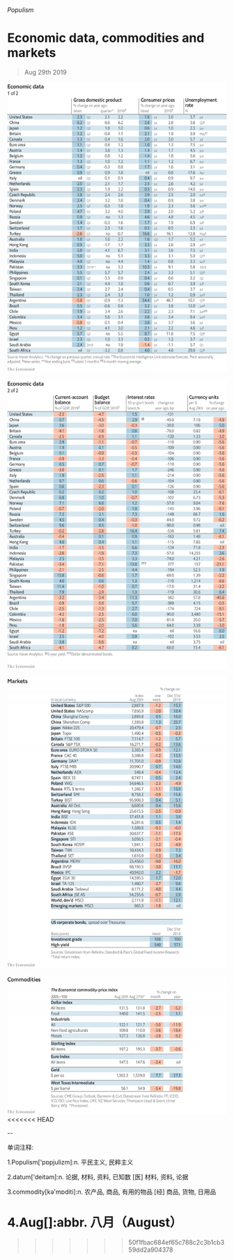 ###### Populism

# Economic data, commodities and markets 

> Aug 29th 2019 

![image](images/20190831_INT101.png) 

![image](images/20190831_INT102.png) 

![image](images/20190831_INT201.png) 

![image](images/20190831_INT401.png) 
<<<<<<< HEAD

-- 

 单词注释:

1.Populism['pɒpjulizm]:n. 平民主义, 民粹主义 

2.datum['deitәm]:n. 论据, 材料, 资料, 已知数 [医] 材料, 资料, 论据 

3.commodity[kә'mɒditi]:n. 农产品, 商品, 有用的物品 [经] 商品, 货物, 日用品 

4.Aug[]:abbr. 八月（August） 
=======
>>>>>>> 50f1fbac684ef65c788c2c3b1cb359dd2a904378

